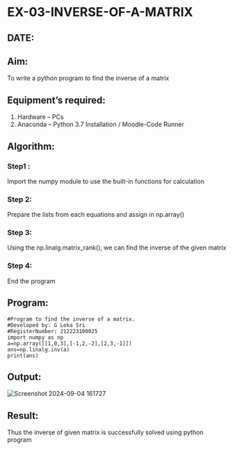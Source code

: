 # EX-03-INVERSE-OF-A-MATRIX
## DATE:
## Aim:
To write a python program to find the inverse of a matrix
## Equipment’s required:
1. 	Hardware – PCs
2. 	Anaconda – Python 3.7 Installation / Moodle-Code Runner
## Algorithm:
### Step1 : 
Import the numpy module to use the built-in functions for calculation
### Step 2: 
Prepare the lists from each equations and assign in np.array()
### Step 3: 
Using the np.linalg.matrix_rank(), we can find the inverse of the given matrix
### Step 4: 
End the program

## Program:
```
#Program to find the inverse of a matrix.
#Developed by: G Leka Sri 
#RegisterNumber: 212223100025
import numpy as np
a=np.array([[1,0,3],[-1,2,-2],[2,3,-1]])
ans=np.linalg.inv(a)
print(ans)
```
## Output:
![Screenshot 2024-09-04 161727](https://github.com/user-attachments/assets/dad549f8-0208-4491-83b8-99b9ee31cf9d)

## Result:
Thus the inverse of given matrix is successfully solved using python program


